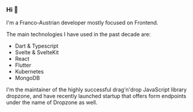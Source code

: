 ### Hi 👋

I'm a Franco-Austrian developer mostly focused on Frontend.

The main technologies I have used in the past decade are:

- Dart & Typescript
- Svelte & SvelteKit
- React
- Flutter
- Kubernetes
- MongoDB

I'm the maintainer of the highly successful drag'n'drop JavaScript library dropzone, and have recently launched startup that offers form endpoints under the name of Dropzone as well.
